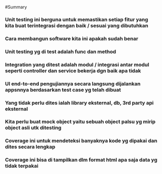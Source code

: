 #Summary

### Unit testing ini berguna untuk memastikan setiap fitur yang kita buat terintegrasi dengan baik / sesuai yang dibutuhkan
### Cara membangun software kita ini apakah sudah benar
### Unit testing yg di test adalah func dan method
### Integration yang ditest adalah modul / integrasi antar modul seperti controller dan service bekerja dgn baik apa tidak
### UI end-to-end pengujiannya secara langsung dijalankan appsnnya berdasarkan test case yg telah dibuat
### Yang tidak perlu dites ialah library eksternal, db, 3rd party api eksternal
### Kita perlu buat mock object yaitu sebuah object palsu yg mirip object asli utk ditesting
### Coverage ini untuk mendeteksi banyaknya kode yg dipakai dan dites secara lengkap
### Coverage ini bisa di tampilkan dlm format html apa saja data yg tidak terpakai